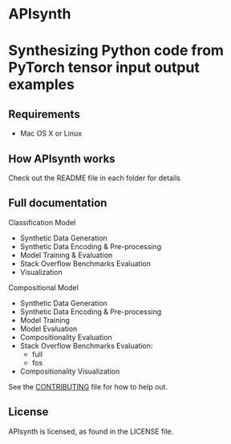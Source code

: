 # APIsynth
# Synthesizing Python code from PyTorch tensor input output examples

## Requirements
* Mac OS X or Linux

## How APIsynth works

Check out the README file in each folder for details

## Full documentation
Classification Model
* Synthetic Data Generation
* Synthetic Data Encoding & Pre-processing
* Model Training & Evaluation
* Stack Overflow Benchmarks Evaluation
* Visualization

Compositional Model
* Synthetic Data Generation
* Synthetic Data Encoding & Pre-processing
* Model Training
* Model Evaluation
* Compositionality Evaluation
* Stack Overflow Benchmarks Evaluation: 
    * full
    * fos
* Compositionality Visualization

See the [CONTRIBUTING](CONTRIBUTING.md) file for how to help out.

## License
APIsynth is <YOUR LICENSE HERE> licensed, as found in the LICENSE file.
